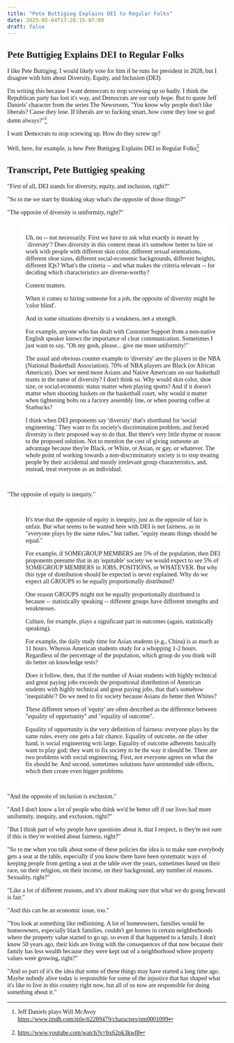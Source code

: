 ```yaml
---
title: "Pete Buttigieg Explains DEI to Regular Folks"
date: 2025-05-04T17:28:15-07:00
draft: false
---
```


<link href="https://fonts.googleapis.com/css2?family=Libre+Baskerville&display=swap" rel="stylesheet">
<style>
  body {
    font-family: 'Libre Baskerville', serif;
  }
</style>



## Pete Buttigieg Explains DEI to Regular Folks

I like Pete Buttigieg; I would likely vote for him if he runs for
president in 2028, but I disagree with him about Diversity, Equity,
and Inclusion (DEI).

I'm writing this because I want democrats to stop screwing up so
badly. I think the Republican party has lost it's way, and Democrats
are our only hope. But to quote Jeff Daniels' character from the
series The Newsroom, "You know why people don't
like liberals? Cause they lose. If liberals are so fucking smart, how
come they lose so god damn always?"[^1]

I want Democrats to stop screwing up. How do they screw up?

Well, here, for example, is how Pete Buttigieg Explains DEI to
Regular Folks[^2]

<!--
----------------------------------------------------------------------
-->

## Transcript, Pete Buttigieg speaking

"First of all, DEI stands for diversity, equity, and inclusion, right?"

"So to me we start by thinking okay what's the opposite of those
things?"

"The opposite of diversity is uniformity, right?"


<div style='margin-left: 2em; padding: 1em; background-color: white;'>

  Uh, no -- not necessarily. First we have to ask what exactly is
  meant by `diversity'? Does diversity in this context mean it's
  somehow better to hire or work with people with different skin
  color, different sexual orientations, different shoe sizes,
  different social-economic backgrounds, different heights, different
  IQs? What's the criteria -- and what makes the criteria relevant --
  for deciding which characteristics are diverse-worthy?


  Context matters.

  When it comes to hiring someone for a job, the opposite of
  diversity might be 'color blind'.

  And in some situations diversity is a weakness, not a strength.

  For example, anyone who has dealt with Customer Support from a
  non-native English speaker knows the importance of clear
  communication. Sometimes I just want to say, "Oh my gosh, please...
  give me more uniformity!"

  The usual and obvious counter example to 'diversity' are the
  players in the NBA (National Basketball Association). 70% of NBA
  players are Black (or African American). Does we need more Asians
  and Native Americans on our basketball teams in the name of
  diversity? I don't think so. Why would skin color, shoe size, or
  social-economic status matter when playing sports? And if it
  doesn't matter when shooting baskets on the basketball court, why
  would it matter when tightening bolts on a factory assembly line,
  or when pouring coffee at Starbucks?

  I think when DEI proponents say 'diversity' that's shorthand for
  'social engineering.' They want to fix society's discrimination
  problem, and forced diversity is their proposed way to do that. But
  there's very little rhyme or reason to the proposed solution. Not
  to mention the cost of giving someone an advantage because they're
  Black, or White, or Asian, or gay, or whatever. The whole point of
  working towards a non-discriminatory society is to stop treating
  people by their accidental and mostly irrelevant group
  characteristics, and, instead, treat everyone as an individual.

</div>

"The opposite of equity is inequity."

<div style='margin-left: 2em; padding: 1em; background-color: white;'>

  It's true that the opposite of equity is inequity, just as the
  opposite of fair is unfair. But what seems to be wanted here with
  DEI is not fairness, as in "everyone plays by the same rules," but
  rather, "equity means things should be equal."

  For example, if SOMEGROUP MEMBERS are 5% of the population, then
  DEI proponents presume that in an 'equitable' society we would
  expect to see 5% of SOMEGROUP MEMBERS in JOBS, POSITIONS, or
  WHATEVER. But why this type of distribution should be expected is
  never explained. Why do we expect all GROUPS to be equally
  proportionally distributed?

  One reason GROUPS might not be equally proportionally distributed
  is because -- statistically speaking -- different groups have
  different strengths and weaknesses.

  Culture, for example, plays a significant part in outcomes (again,
  statistically speaking).

  For example, the daily study time for Asian students (e.g., China)
  is as much as 11 hours. Whereas American students study for a
  whopping 1-2 hours. Regardless of the percentage of the population,
  which group do you think will do better on knowledge tests?

  Does it follow, then, that if the number of Asian students with
  highly technical and great paying jobs exceeds the proportional
  distribution of American students with highly technical and great
  paying jobs, that that's somehow 'inequitable'? Do we need to fix
  society because Asians do better then Whites?

  These different senses of 'equity' are often described as the
  difference between "equality of opportunity" and "equality of
  outcome".

  Equality of opportunity is the very definition of fairness:
  everyone plays by the same rules, every one gets a fair chance.
  Equality of outcome, on the other hand, is social engineering writ
  large. Equality of outcome adherents basically want to play god;
  they want to fix society to be the way it should be. There are two
  problems with social engineering. First, not everyone agrees on
  what the fix should be. And second, sometimes solutions have
  unintended side effects, which then create even bigger problems.

</div>

"And the opposite of inclusion is exclusion."




"And I don't know a lot of people who think we'd be better off if our
lives had more uniformity, inequity, and exclusion, right?"

"But I think part of why people have questions about it, that I
respect, is they're not sure if this is they're worried about
fairness, right?"

"So to me when you talk about some of these policies the idea is to
make sure everybody gets a seat at the table, especially if you know
there have been systematic ways of keeping people from getting a seat
at the table over the years, sometimes based on their race, on their
religion, on their income, on their background, any number of
reasons. Sexuality, right?"

"Like a lot of different reasons, and it's about making sure that what
we do going forward is fair."

"And this can be an economic issue, too."

"You look at something like redlinining. A lot of homeowners, families
would be homeowners, especially black families, couldn't get homes in
certain neighborhoods where the property value started to go up, so
even if that happened to a family, I don't know 50 years ago, their
kids are living with the consequences of that now because their
family has less wealth because they were kept out of a neighborhood
where property values were growing, right?"

"And so part of it's the idea that some of these things may have
started a long time ago. Maybe nobody alive today is responsible for
some of the injustice that has shaped what it's like to live in this
country right now, but all of us now are responsible for doing
something about it."


<!--
----------------------------------------------------------------------
-->













[^1]: Jeff Daniels plays Will McAvoy
https://www.imdb.com/title/tt2289479/characters/nm0001099

[^2]: https://www.youtube.com/watch?v=bx62pk3kwf8




